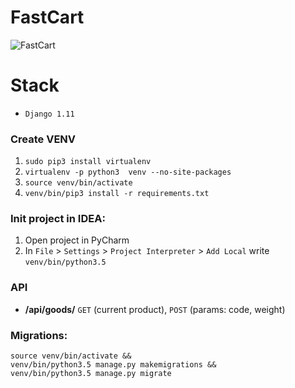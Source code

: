 # FastCart
![FastCart](https://github.com/samsheff/FastCartMobile/blob/master/screenshots/fastcart%20logo.png?raw=true)

# Stack
* `Django 1.11`


### Create VENV
1. `sudo pip3 install virtualenv`
2. `virtualenv -p python3  venv --no-site-packages` 
3. `source venv/bin/activate`
4. `venv/bin/pip3 install -r requirements.txt`


### Init project in IDEA:
1. Open project in PyCharm
2. In `File` > `Settings` > `Project Interpreter` > `Add Local` write `venv/bin/python3.5`


### API
* **/api/goods/** `GET` (current product), `POST` (params: code, weight)


### Migrations:
```
source venv/bin/activate &&
venv/bin/python3.5 manage.py makemigrations &&
venv/bin/python3.5 manage.py migrate
```
